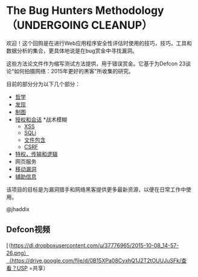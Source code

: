 # The Bug Hunters Methodology（UNDERGOING CLEANUP）

欢迎！这个回购是在进行Web应用程序安全性评估时使用的技巧，技巧，工具和数据分析的集合，更具体地说是在bug赏金中寻找漏洞。

这些方法论文件作为缩写测试方法提供，用于错误赏金。它基于为Defcon 23谈论“如何拍摄网络：2015年更好的黑客”所收集的研究。

目前的部分分为以下几个部分：

* [哲学](/01_Philosophy.md)
* [发现](/发现.md)
* [制图](/制图.md)
* [授权和会话](/验证和会话.md)
*战术模糊
  * [XSS](/战术模糊-XSS.md)
  * [SQLi](/SQL注入.md)
  * [文件包含](/战术模糊-FI和上传.md)
  * [CSRF](/08_CSRF.md)
* [特权，传输和逻辑](/特权，交通运输，逻辑.md)
* 网页服务
* [移动漏洞](/移动.md)
* [辅助信息](/辅.md)

该项目的目标是为漏洞猎手和网络黑客提供更多最新资源，以便在日常工作中使用。 

@jhaddix

## Defcon视频

[（https://dl.dropboxusercontent.com/u/37776965/2015-10-08_14-57-26.png）（https://drive.google.com/file/d/0B15XPa08CyxhQ1J2T2tOUUJuSFk/查看？USP =共享）

